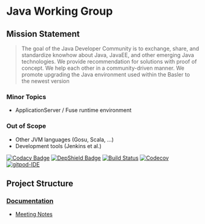 # Java Working Group

## Mission Statement

> The goal of the Java Developer Community is to exchange, share, and standardize knowhow about Java, JavaEE, and other emerging Java technologies. We provide recommendation for solutions with proof of concept. We help each other in a community-driven manner. We promote upgrading the Java environment used within the Basler to the newest version

### Minor Topics

* ApplicationServer / Fuse runtime environment

### Out of Scope

* Other JVM languages (Gosu, Scala, ...)
* Development tools (Jenkins et al.)

[![Codacy Badge](https://api.codacy.com/project/badge/Grade/bf6fa237dd934970991ecba2c66db23e)](https://app.codacy.com/app/baloise/java?utm_source=github.com&utm_medium=referral&utm_content=baloise/java&utm_campaign=Badge_Grade_Dashboard)
[![DepShield Badge](https://depshield.sonatype.org/badges/baloise/java/depshield.svg)](https://depshield.github.io)
[![Build Status](https://travis-ci.org/baloise/java.svg?branch=master)](https://travis-ci.org/baloise/java)
[![Codecov](https://img.shields.io/codecov/c/github/baloise/java.svg)](https://codecov.io/gh/baloise/java)
[![gitpod-IDE](https://img.shields.io/badge/open--IDE-as--gitpod-blue.svg?style=flat&label=openIDE)](https://gitpod.io#https://github.com/baloise/java)

## Project Structure

### [Documentation](docs/README.md)

* [Meeting Notes](docs/meeting_notes/README.md)